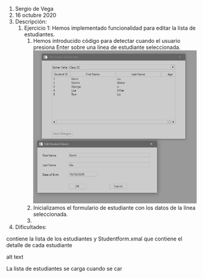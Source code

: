 1. Sergio de Vega
2. 16 octubre 2020
3. Descripción:
   1. Ejercicio 1: Hemos implementado funcionalidad para editar la lista de estudiantes.
      1. Hemos introducido código para detectar cuando el usuario presiona Enter sobre una línea de estudiante seleccionada.
      ![](images\Captura1.png)
      2. Inicializamos el formulario de estudiante con los datos de la línea seleccionada.
      3. 
4. Dificultades:

contiene la lista de los estudiantes y Studentform.xmal que contiene el detalle de cada estudiante

alt text

La lista de estudiantes se carga cuando se car
